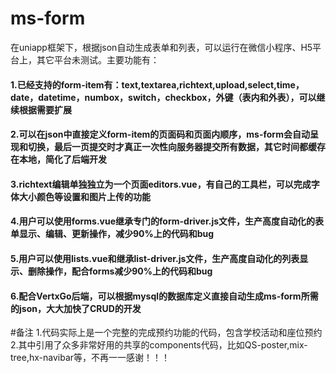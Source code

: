 # ms-form
在uniapp框架下，根据json自动生成表单和列表，可以运行在微信小程序、H5平台上，其它平台未测试。主要功能有： 
#### 1.已经支持的form-item有：text,textarea,richtext,upload,select,time，date，datetime，numbox，switch，checkbox，外键（表内和外表），可以继续根据需要扩展 
#### 2.可以在json中直接定义form-item的页面码和页面内顺序，ms-form会自动呈现和切换，最后一页提交时才真正一次性向服务器提交所有数据，其它时间都缓存在本地，简化了后端开发 
#### 3.richtext编辑单独独立为一个页面editors.vue，有自己的工具栏，可以完成字体大小颜色等设置和图片上传的功能 
#### 4.用户可以使用forms.vue继承专门的form-driver.js文件，生产高度自动化的表单显示、编辑、更新操作，减少90%上的代码和bug 
#### 5.用户可以使用lists.vue和继承list-driver.js文件，生产高度自动化的列表显示、删除操作，配合forms减少90%上的代码和bug 
#### 6.配合VertxGo后端，可以根据mysql的数据库定义直接自动生成ms-form所需的json，大大加快了CRUD的开发

#备注
1.代码实际上是一个完整的完成预约功能的代码，包含学校活动和座位预约
2.其中引用了众多非常好用的共享的components代码，比如QS-poster,mix-tree,hx-navibar等，不再一一感谢！！！
